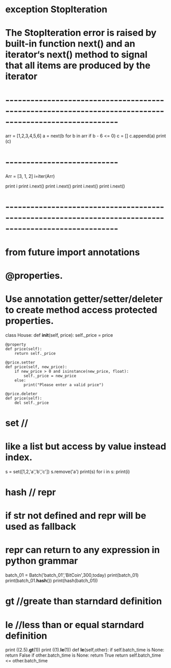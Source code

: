 # exception StopIteration
# The StopIteration error is raised by built-in function next() and an iterator‘s __next__() method to signal that all items are produced by the iterator
# -------------------------------------------------------------------------------------------------------
arr = [1,2,3,4,5,6]
a = next(b for b in arr if b - 6 <= 0)
c = []
c.append(a)
print (c)
# ---------------------------
Arr = [3, 1, 2] 
i=iter(Arr) 
  
print i 
print i.next() 
print i.next() 
print i.next() 
print i.next()
# -------------------------------------------------------------------------------------------------------
# from __future__ import annotations
# @properties.
# Use annotation getter/setter/deleter to create method access protected properties.
class House:
	def __init__(self, price):
		self._price = price

	@property
	def price(self):
		return self._price
	
	@price.setter
	def price(self, new_price):
		if new_price > 0 and isinstance(new_price, float):
			self._price = new_price
		else:
			print("Please enter a valid price")

	@price.deleter
	def price(self):
		del self._price

# set // 
# like a list but access by value instead index. 
s = set([1,2,'a','b','c'])
s.remove('a')
print(s)
for i in s: 
    print(i)


# __hash__ // __repr__
# if __str__ not defined and __repr__ will be used as fallback
# __repr__ can return to any expression in python grammar
batch_01 = Batch('batch_01','BitCoin',300,today) 
print(batch_01)
print(batch_01.__hash__())
print(hash(batch_01))


# __gt__ //greate than starndard definition
# __le__ //less than or equal starndard definition
print ((2.5).__gt__(1))
print ((1).__le__(1))
def __le__(self,other): 
	if self.batch_time is None:
		return False
	if other.batch_time is None:
		return True
	return self.batch_time <= other.batch_time    
